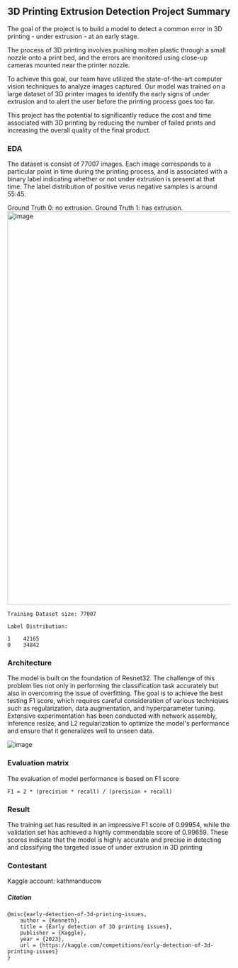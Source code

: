 ## 3D Printing Extrusion Detection Project Summary

The goal of the project is to build a model to detect a common error in 3D printing - under extrusion - at an early stage. 

The process of 3D printing involves pushing molten plastic through a small nozzle onto a print bed, and the errors are monitored using close-up cameras mounted near the printer nozzle.

To achieve this goal, our team have utilized the state-of-the-art computer vision techniques to analyze images captured. Our model was trained on a large dataset of 3D printer images to identify the early signs of under extrusion and to alert the user before the printing process goes too far.

This project has the potential to significantly reduce the cost and time associated with 3D printing by reducing the number of failed prints and increasing the overall quality of the final product.

### EDA
The dataset is consist of 77007 images.  Each image corresponds to a particular point in time during the printing process, and is associated with a binary label indicating whether or not under extrusion is present at that time.  The label distribution of positive verus negative samples is around 55:45.

Ground Truth 0: no extrusion.  Ground Truth 1: has extrusion.
<img width="888" alt="image" src="https://user-images.githubusercontent.com/21034990/233508189-34a94c9a-dd10-4f99-a637-27e2c11c25bf.png">
```
Training Dataset size: 77007 

Label Distribution:

1    42165
0    34842
```

### Architecture
The model is built on the foundation of Resnet32.  The challenge of this problem lies not only in performing the classification task accurately but also in overcoming the issue of overfitting. The goal is to achieve the best testing F1 score, which requires careful consideration of various techniques such as regularization, data augmentation, and hyperparameter tuning.  Extensive experimentation has been conducted with network assembly, inference resize, and L2 regularization to optimize the model's performance and ensure that it generalizes well to unseen data.

![image](https://user-images.githubusercontent.com/21034990/233728397-8396ac1e-f65a-432c-8c32-81e5da775dc4.png)

### Evaluation matrix

The evaluation of model performance is based on F1 score 

```
F1 = 2 * (precision * recall) / (precision + recall)
```
### Result
The training set has resulted in an impressive F1 score of 0.99954, while the validation set has achieved a highly commendable score of 0.99659. These scores indicate that the model is highly accurate and precise in detecting and classifying the targeted issue of under extrusion in 3D printing

### Contestant
Kaggle account: kathmanducow

##### Citation
```
@misc{early-detection-of-3d-printing-issues,
    author = {Kenneth},
    title = {Early detection of 3D printing issues},
    publisher = {Kaggle},
    year = {2023},
    url = {https://kaggle.com/competitions/early-detection-of-3d-printing-issues}
}
```
